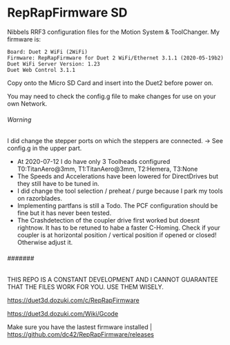 # RepRapFirmware SD
Nibbels RRF3 configuration files for the Motion System &amp; ToolChanger.
My firmware is: 
````
Board: Duet 2 WiFi (2WiFi) 
Firmware: RepRapFirmware for Duet 2 WiFi/Ethernet 3.1.1 (2020-05-19b2) 
Duet WiFi Server Version: 1.23 
Duet Web Control 3.1.1 
````

Copy onto the Micro SD Card and insert into the Duet2 before power on.

You may need to check the config.g file to make changes for use on your own Network.

###### Warning ######
I did change the stepper ports on which the steppers are connected. -> See config.g in the upper part.

- At 2020-07-12 I do have only 3 Toolheads configured T0:TitanAero@3mm, T1:TitanAero@3mm, T2:Hemera, T3:None
- The Speeds and Accelerations have been lowered for DirectDrives but they still have to be tuned in.
- I did change the tool selection / preheat / purge because I park my tools on razorblades.
- Implementing partfans is still a Todo. The PCF configuration should be fine but it has never been tested.
- The Crashdetection of the coupler drive first worked but doesnt rightnow. It has to be retuned to habe a faster C-Homing. Check if your coupler is at horizontal position / vertical position if opened or closed! Otherwise adjust it.
###### ####### ######

THIS REPO IS A CONSTANT DEVELOPMENT AND I CANNOT GUARANTEE THAT THE FILES WORK FOR YOU. USE THEM WISELY.


https://duet3d.dozuki.com/c/RepRapFirmware

https://duet3d.dozuki.com/Wiki/Gcode

Make sure you have the lastest firmware installed | https://github.com/dc42/RepRapFirmware/releases   
